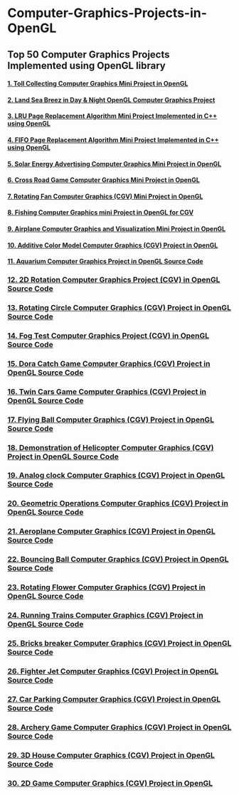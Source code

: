 # Computer-Graphics-Projects-in-OpenGL

## Top 50 Computer Graphics Projects Implemented using OpenGL library

#### [1. Toll Collecting Computer Graphics Mini Project in OpenGL](https://www.vtupulse.com/cgv-mini-projects/toll-collecting-computer-graphics-project-in-opengl-source-code-18csl67/)
#### [2. Land Sea Breez in Day & Night OpenGL Computer Graphics Project](https://www.vtupulse.com/product/land-sea-breez-in-day-night-opengl-computer-graphics-mini-project/)
#### [3. LRU Page Replacement Algorithm Mini Project Implemented in C++ using OpenGL](https://www.vtupulse.com/cgv-mini-projects/lru-page-replacement-algorithm-using-opengl-2/)
#### [4. FIFO Page Replacement Algorithm Mini Project Implemented in C++ using OpenGL](https://www.vtupulse.com/cgv-mini-projects/fifo-page-replacement-algorithm-using-opengl/)
#### [5. Solar Energy Advertising Computer Graphics Mini Project in OpenGL](https://www.vtupulse.com/cgv-mini-projects/solar-energy-game-computer-graphics-project-in-opengl/)
#### [6. Cross Road Game Computer Graphics Mini Project in OpenGL](https://www.vtupulse.com/cgv-mini-projects/cross-road-game-computer-graphics-project-in-opengl-2/)
#### [7. Rotating Fan Computer Graphics (CGV) Mini Project in OpenGL](https://www.vtupulse.com/cgv-mini-projects/rotating-fan-computer-graphics-project-in-opengl/)
#### [8. Fishing Computer Graphics mini Project in OpenGL for CGV](https://www.vtupulse.com/cgv-mini-projects/fishing-computer-graphics-project-in-opengl/)
#### [9. Airplane Computer Graphics and Visualization Mini Project in OpenGL](https://www.vtupulse.com/cgv-mini-projects/airplane-computer-graphics-project-in-opengl-18csl67/)
#### [10. Additive Color Model Computer Graphics (CGV) Project in OpenGL](https://www.vtupulse.com/cgv-mini-projects/additive-color-model-computer-graphics-project-in-opengl-18csl67/)
#### [11. Aquarium Computer Graphics Project in OpenGL Source Code](https://www.vtupulse.com/cgv-mini-projects/aquarium-computer-graphics-project-in-opengl-source-code-18csl67/)
### [12. 2D Rotation Computer Graphics Project (CGV) in OpenGL Source Code](https://www.vtupulse.com/cgv-mini-projects/2d-rotation-computer-graphics-project-in-opengl-source-code-18csl67/)
### [13. Rotating Circle Computer Graphics (CGV) Project in OpenGL Source Code](https://www.vtupulse.com/cgv-mini-projects/rotating-circle-computer-graphics-project-in-opengl-source-code-18csl67/)
### [14. Fog Test Computer Graphics Project (CGV) in OpenGL Source Code](https://www.vtupulse.com/cgv-mini-projects/fog-test-computer-graphics-project-in-opengl-source-code-18csl67/)
### [15. Dora Catch Game Computer Graphics (CGV) Project in OpenGL Source Code](https://www.vtupulse.com/cgv-mini-projects/dora-catch-game-computer-graphics-project-in-opengl-source-code-18csl67/)
### [16. Twin Cars Game Computer Graphics (CGV) Project in OpenGL Source Code](https://www.vtupulse.com/cgv-mini-projects/twin-cars-game-computer-graphics-project-in-opengl-source-code-18csl67/)
### [17. Flying Ball Computer Graphics (CGV) Project in OpenGL Source Code](https://www.vtupulse.com/cgv-mini-projects/flying-ball-computer-graphics-project-in-opengl-source-code-18csl67/)
### [18. Demonstration of Helicopter Computer Graphics (CGV) Project in OpenGL Source Code](https://www.vtupulse.com/cgv-mini-projects/demonstration-of-helicopter-cg-project-in-opengl-source-code-18csl67/)
### [19. Analog clock Computer Graphics (CGV) Project in OpenGL Source Code](https://www.vtupulse.com/cgv-mini-projects/analog-clock-computer-graphics-project-in-opengl-source-code-18csl67/)
### [20. Geometric Operations Computer Graphics (CGV) Project in OpenGL Source Code](https://www.vtupulse.com/cgv-mini-projects/geometric-operations-computer-graphics-project-in-opengl-source-code-18csl67/)
### [21. Aeroplane Computer Graphics (CGV) Project in OpenGL Source Code](https://www.vtupulse.com/cgv-mini-projects/aeroplane-computer-graphics-project-in-opengl-source-code-18csl67/)
### [22. Bouncing Ball Computer Graphics (CGV) Project in OpenGL Source Code](https://www.vtupulse.com/cgv-mini-projects/bouncing-ball-computer-graphics-project-in-opengl-source-code-18csl67/)
### [23. Rotating Flower Computer Graphics (CGV) Project in OpenGL Source Code](https://www.vtupulse.com/cgv-mini-projects/rotating-flower-computer-graphics-project-in-opengl-source-code-18csl67/)
### [24. Running Trains Computer Graphics (CGV) Project in OpenGL Source Code](https://www.vtupulse.com/cgv-mini-projects/running-trains-computer-graphics-project-in-opengl-source-code-18csl67/)
### [25. Bricks breaker Computer Graphics (CGV) Project in OpenGL Source Code](https://www.vtupulse.com/cgv-mini-projects/bricks-breaker-computer-graphics-project-in-opengl-source-code-18csl67/)
### [26. Fighter Jet Computer Graphics (CGV) Project in OpenGL Source Code](https://www.vtupulse.com/cgv-mini-projects/fighter-jet-computer-graphics-project-in-opengl-source-code-18csl67/)
### [27. Car Parking Computer Graphics (CGV) Project in OpenGL Source Code](https://www.vtupulse.com/cgv-mini-projects/car-parking-computer-graphics-project-in-opengl-source-code-18cls67/)
### [28. Archery Game Computer Graphics (CGV) Project in OpenGL Source Code](https://www.vtupulse.com/cgv-mini-projects/archery-game-computer-graphics-project-in-opengl-source-code-18cls67/)
### [29. 3D House Computer Graphics (CGV) Project in OpenGL Source Code](https://www.vtupulse.com/cgv-mini-projects/3d-house-computer-graphics-project-in-opengl-source-code/)
### [30. 2D Game Computer Graphics (CGV) Project in OpenGL](https://www.vtupulse.com/cgv-mini-projects/2d-game-computer-graphics-project-in-opengl/)
